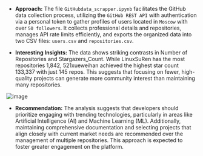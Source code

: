 * **Approach:** The file `GitHubdata_scrapper.ipynb` facilitates the GitHub data collection process, utilizing the `GitHub REST API` with authentication via a personal token to gather profiles of users located in `Moscow` with over `50 followers`. It collects professional details and repositories, manages API rate limits efficiently, and exports the organized data into two CSV files: `users.csv` and `repositories.csv`.


* **Interesting Insights:** The data shows striking contrasts in Number of Repositories and Stargazers_Count. While LinuxSuRen has the most repositories 1,842, 521xueweihan achieved the highest star count 133,337 with just 145 repos. This suggests that focusing on fewer, high-quality projects can generate more community interest than maintaining many repositories.

![image](https://github.com/user-attachments/assets/1488452f-0c93-447a-8c48-7ce74098076e)


* **Recommendation:** The analysis suggests that developers should prioritize engaging with trending technologies, particularly in areas like Artificial Intelligence (AI) and Machine Learning (ML). Additionally, maintaining comprehensive documentation and selecting projects that align closely with current market needs are recommended over the management of multiple repositories. This approach is expected to foster greater engagement on the platform.



